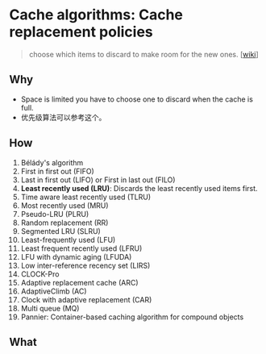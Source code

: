 # Cache algorithms: Cache replacement policies

> choose which items to discard to make room for the new ones. [[wiki](https://www.wikiwand.com/en/Cache_replacement_policies)]

## Why 

* Space is limited you have to choose one to discard when the cache is full.
* 优先级算法可以参考这个。

## How

1. Bélády's algorithm
1. First in first out (FIFO)
1. Last in first out (LIFO) or First in last out (FILO)
1. **Least recently used (LRU)**: Discards the least recently used items first.
1. Time aware least recently used (TLRU)
1. Most recently used (MRU)
1. Pseudo-LRU (PLRU)
1. Random replacement (RR)
1. Segmented LRU (SLRU)
1. Least-frequently used (LFU)
1. Least frequent recently used (LFRU)
1. LFU with dynamic aging (LFUDA)
1. Low inter-reference recency set (LIRS)
1. CLOCK-Pro
1. Adaptive replacement cache (ARC)
1. AdaptiveClimb (AC)
1. Clock with adaptive replacement (CAR)
1. Multi queue (MQ)
1. Pannier: Container-based caching algorithm for compound objects

## What
